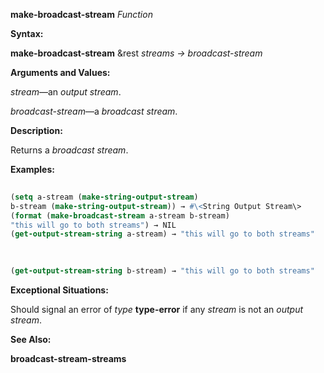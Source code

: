 **make-broadcast-stream** *Function* 



**Syntax:** 



**make-broadcast-stream** &amp;rest *streams → broadcast-stream* 



**Arguments and Values:** 



*stream*—an *output stream*. 



*broadcast-stream*—a *broadcast stream*. 



**Description:** 



Returns a *broadcast stream*. 



**Examples:**
```lisp
 
(setq a-stream (make-string-output-stream) 
b-stream (make-string-output-stream)) → #\<String Output Stream\> 
(format (make-broadcast-stream a-stream b-stream) 
"this will go to both streams") → NIL 
(get-output-stream-string a-stream) → "this will go to both streams" 

 
 
(get-output-stream-string b-stream) → "this will go to both streams" 

```
**Exceptional Situations:** 



Should signal an error of *type* **type-error** if any *stream* is not an *output stream*. 



**See Also:** 



**broadcast-stream-streams** 




